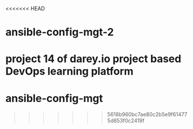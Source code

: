 <<<<<<< HEAD
# ansible-config-mgt-2
project 14 of darey.io project based DevOps learning platform 
=======
# ansible-config-mgt

>>>>>>> 5618b960bc7ae80c2b5e9f614775d853f0c2419f

